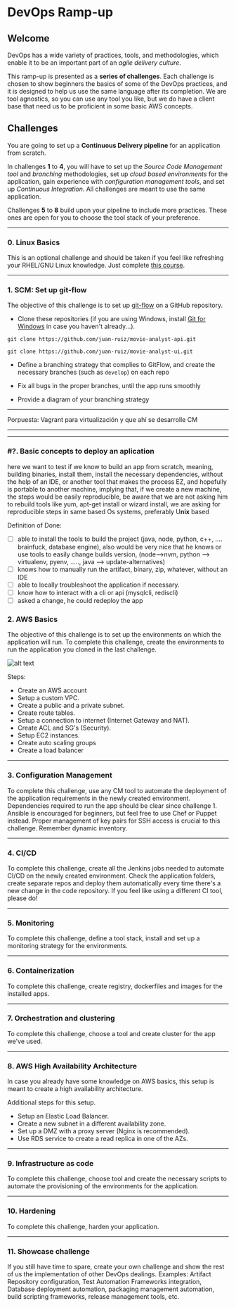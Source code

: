 # DevOps Ramp-up

## Welcome

DevOps has a wide variety of practices, tools, and methodologies, which enable it to be an important part of an _agile delivery culture_.

This ramp-up is presented as a **series of challenges**. Each challenge is chosen to show beginners the basics of some of the DevOps practices, and it is designed to help us use the same language after its completion. We are tool agnostics, so you can use any tool you like, but we do have a client base that need us to be proficient in some basic AWS concepts.


## Challenges


You are going to set up a **Continuous Delivery pipeline** for an application from scratch.

In challenges **1** to **4**, you will have to set up the _Source Code Management tool_ and _branching_ methodologies, set up _cloud based environments_ for the application, gain experience with _configuration management tools_, and set up _Continuous Integration_. All challenges are meant to use the same application.

Challenges **5** to **8** build upon your pipeline to include more practices. These ones are open for you to choose the tool stack of your preference.

---
### **0. Linux Basics**

This is an optional challenge and should be taken if you feel like refreshing your RHEL/GNU Linux knowledge. Just complete [this course](https://app.pluralsight.com/library/courses/lfcs-red-hat-7-essentials/ "LFCS: Linux Essentials").

---
### **1. SCM: Set up git-flow**

The objective of this challenge is to set up [git-flow](http://nvie.com/posts/a-successful-git-branching-model/ "Git-Flow original proposal") on a GitHub repository. 

- Clone these repositories (if you are using Windows, install [Git for Windows](https://git-scm.com/download/win "Git for Windows") in case you haven't already...).

`git clone https://github.com/juan-ruiz/movie-analyst-api.git`

`git clone https://github.com/juan-ruiz/movie-analyst-ui.git`

- Define a branching strategy that complies to GitFlow, and create the necessary branches (such as `develop`) on each repo

- Fix all bugs in the proper branches, until the app runs smoothly

- Provide a diagram of your branching strategy

---
Porpuesta: Vagrant para virtualización y que ahí se desarrolle CM

---
---
### **#?. Basic concepts to deploy an aplication**
here we want to test if we know to build an app from scratch, meaning, building binaries, install them, install the necessary dependencies, without the help of an IDE, or another tool that makes the process EZ, and hopefully is portable to another machine, implying that, if we create a new machine, the steps would be easily reproducible, be aware that we are not asking him to rebuild tools like yum, apt-get install or wizard install, we are asking for reproducible steps in same based Os systems, preferably U**nix** based

Definition of Done:
- [ ] able to install the tools to build the project (java, node, python, c++, .... brainfuck, database engine), also would be very nice that he knows or use tools to easily change builds version, (node-->nvm, python --> virtualenv, pyenv, ....., java --> update-alternatives)
- [ ] knows how to manually run the artifact, binary, zip, whatever, without an IDE
- [ ] able to locally troubleshoot the application if necessary.
- [ ] know how to interact with a cli or api (mysqlcli, rediscli)
- [ ] asked a change, he could  redeploy the app

### **2. AWS Basics**

The objective of this challenge is to set up the environments on which the application will run.
To complete this challenge, create the environments to run the application you cloned in the last challenge.

![alt text][logo]

[logo]:https://bitbucket.endava.com/projects/BD/repos/devops-rampup/raw/AWSSetup1.png?at=refs%2Fheads%2Fmaster "First SetUp"

Steps:
 - Create an AWS account
 - Setup a custom VPC.
 - Create a public and a private subnet.
 - Create route tables.
 - Setup a connection to internet (Internet Gateway and NAT).
 - Create ACL and SG's (Security).
 - Setup EC2 instances.
 - Create auto scaling groups
 - Create a load balancer

---
### **3. Configuration Management**

To complete this challenge, use any CM tool to automate the deployment of the application requirements in the newly created environment. Dependencies required to run the app should be clear since challenge 1. 
Ansible is encouraged for beginners, but feel free to use Chef or Puppet instead.
Proper management of key pairs for SSH access is crucial to this challenge.
Remember dynamic inventory.

---
### **4. CI/CD**

To complete this challenge, create all the Jenkins jobs needed to automate CI/CD on the newly created environment. Check the application folders, create separate repos and deploy them automatically every time there's a new change in the code repository. If you feel like using a different CI tool, please do!

---
### **5. Monitoring**

To complete this challenge, define a tool stack, install and set up a monitoring strategy for the environments.

---
### **6. Containerization**

To complete this challenge, create registry, dockerfiles and images for the installed apps.

---
### **7. Orchestration and clustering**

To complete this challenge, choose a tool and create cluster for the app we've used.

---
### **8. AWS High Availability Architecture**

In case you already have some knowledge on AWS basics, this setup is meant to create a high availability architecture.

Additional steps for this setup.
  - Setup an Elastic Load Balancer.
  - Create a new subnet in a different availability zone.
  - Set up a DMZ with a proxy server (Nginx is recommended).
  - Use RDS service to create a read replica in one of the AZs.

---
### **9. Infrastructure as code**

To complete this challenge, choose tool and create the necessary scripts to automate the provisioning of the environments for the application.

---
### **10. Hardening**

To complete this challenge, harden your application.

---
### **11. Showcase challenge**

If you still have time to spare, create your own challenge and show the rest of us the implementation of other DevOps dealings. Examples: Artifact Repository configuration, Test Automation Frameworks integration, Database deployment automation, packaging management automation, build scripting frameworks, release management tools, etc.

